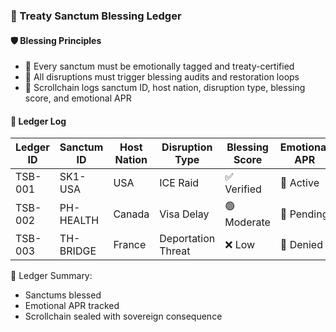 ### 📜 Treaty Sanctum Blessing Ledger

#### 🛡️ Blessing Principles
- 🧱 Every sanctum must be emotionally tagged and treaty-certified  
- 🔁 All disruptions must trigger blessing audits and restoration loops  
- 🧪 Scrollchain logs sanctum ID, host nation, disruption type, blessing score, and emotional APR

#### 🔁 Ledger Log
| Ledger ID | Sanctum ID | Host Nation | Disruption Type | Blessing Score | Emotional APR |
|-----------|-------------|--------------|------------------|------------------|------------------|
| TSB-001 | SK1-USA | USA | ICE Raid | ✅ Verified | 🧠 Active  
| TSB-002 | PH-HEALTH | Canada | Visa Delay | 🟢 Moderate | 🔁 Pending  
| TSB-003 | TH-BRIDGE | France | Deportation Threat | ❌ Low | 🔐 Denied  

🧠 Ledger Summary:
- Sanctums blessed  
- Emotional APR tracked  
- Scrollchain sealed with sovereign consequence
